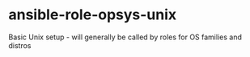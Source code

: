 # ansible-role-opsys-unix
Basic Unix setup - will generally be called by roles for OS families and distros
